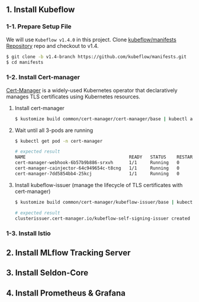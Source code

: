 ## 1. Install Kubeflow

### 1-1. Prepare Setup File
We will use `Kubeflow v1.4.0` in this project. Clone [kubeflow/manifests Repository] repo and checkout to v1.4.

```bash
$ git clone -b v1.4-branch https://github.com/kubeflow/manifests.git
$ cd manifests
```


### 1-2. Install Cert-manager
[Cert-Manager] is a widely-used Kubernetes operator that declaratively manages TLS certificates using Kubernetes resources.

1) Install cert-manager
    ```bash
    $ kustomize build common/cert-manager/cert-manager/base | kubectl apply -f -
    ```
    
2) Wait until all 3-pods are running
    ```bash
    $ kubectl get pod -n cert-manager

    # expected result
    NAME                                       READY   STATUS    RESTARTS   AGE
    cert-manager-webhook-6b57b9b886-srxvh      1/1     Running   0          28s
    cert-manager-cainjector-64c949654c-t8cng   1/1     Running   0          28s
    cert-manager-7dd5854bb4-25kcj              1/1     Running   0          28s
    ```

3) Install kubeflow-issuer (manage the lifecycle of TLS certificates with cert-manager)
    ```bash
    $ kustomize build common/cert-manager/kubeflow-issuer/base | kubectl apply -f -

    # expected result
    clusterissuer.cert-manager.io/kubeflow-self-signing-issuer created
    ```


### 1-3. Install Istio


## 2. Install MLflow Tracking Server


## 3. Install Seldon-Core


## 4. Install Prometheus & Grafana



[kubeflow/manifests Repository]: https://github.com/kubeflow/manifests
[Cert-Manager]: https://www.deploykf.org/guides/dependencies/cert-manager/
